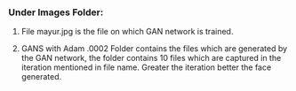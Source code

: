 
### Under Images Folder:
  
   1. File mayur.jpg is the file on which GAN network is trained.
  
   2. GANS with Adam .0002 Folder contains the files which are generated by the GAN network, the folder contains 10 files which are captured in the iteration mentioned in file name. Greater the iteration better the face generated.
  
